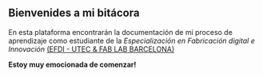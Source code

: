 ## Bienvenides a mi bitácora

En esta plataforma encontrarán la documentación de mi proceso de aprendizaje como estudiante de la _Especialización en Fabricación digital e Innovación_ [(EFDI - UTEC & FAB LAB BARCELONA)](https://utec.edu.uy/uploads/plan/aae9141ec11a54d8a37697a357b1e167f51bf041.pdf)

**Estoy muy emocionada de comenzar!**